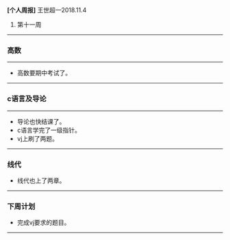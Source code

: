  **[个人周报]**
   王世超—2018.11.4
1. 第十一周
--- 
###  **高数** 
---
- 高数要期中考试了。
---
###  **c语言及导论**
---
-  导论也快结课了。
- c语言学完了一级指针。
- vj上刷了两题。
---
### **线代**
- 线代也上了两章。
---
### 下周计划 
- 完成vj要求的题目。
---
 
